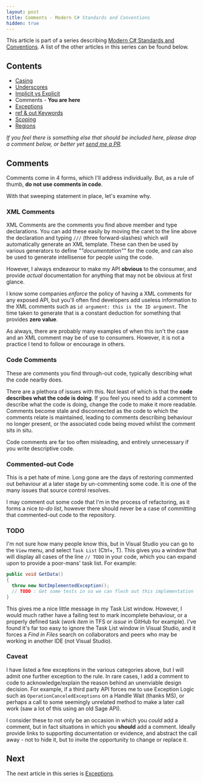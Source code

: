 ```yaml
---
layout: post
title: Comments - Modern C# Standards and Conventions
hidden: true
---
```


This article is part of a series describing [Modern C# Standards and Conventions](http://blog.devbot.net/standards). A list of the other articles in this series can be found below.

## Contents

* [Casing](http://blog.devbot.net/conventions-casing)
* [Underscores](http://blog.devbot.net/conventions-underscores)
* [Implicit vs Explicit](http://blog.devbot.net/conventions-implicit)
* Comments - **You are here**
* [Exceptions](http://blog.devbot.net/conventions-exceptions)
* [ref & out Keywords](http://blog.devbot.net/conventions-refs)
* [Scoping](http://blog.devbot.net/conventions-scoping)
* [Regions](http://blog.devbot.net/conventions-regions)

_If you feel there is something else that should be included here, please drop a comment below, or better yet [send me a PR](https://github.com/smudge202/smudge202.github.io)._

## Comments

Comments come in 4 forms, which I'll address individually. But, as a rule of thumb, **do not use comments in code**. 

With that sweeping statement in place, let's examine why.

### XML Comments

XML Comments are the comments you find above member and type declarations. You can add these easily by moving the caret to the line above the declaration and typing `///` (three forward-slashes) which will automatically generate an XML template. These can then be used by various generators to define _""documentation""_ for the code, and can also be used to generate intellisense for people using the code.

However, I always endeavour to make my API **obvious** to the consumer, and provide _actual_ documentation for anything that may not be obvious at first glance. 

I know some companies _enforce_ the policy of having a XML comments for any exposed API, but you'll often find developers add useless information to the XML comments such as `id argument: this is the ID argument`. The time taken to generate that is a constant deduction for something that provides **zero value**.

As always, there are probably many examples of when this isn't the case and an XML comment may be of use to consumers. However, it is not a practice I tend to follow or encourage in others.

### <a name="code-comment">Code Comments</a>

These are comments you find through-out code, typically describing what the code nearby does.

There are a plethora of issues with this. Not least of which is that the **code describes what the code is doing**. If you feel you need to add a comment to describe what the code is doing, change the code to make it more readable. Comments become stale and disconnected as the code to which the comments relate is maintained, leading to comments describing behaviour no longer present, or the associated code being moved whilst the comment sits in situ.

Code comments are far too often misleading, and entirely unnecessary if you write descriptive code.

### Commented-out Code

This is a pet hate of mine. Long gone are the days of restoring commented out behaviour at a later stage by un-commenting some code. It is one of the many issues that source control resolves.

I may comment out some code that I'm in the process of refactoring, as it forms a nice _to-do list_, however there should never be a case of committing that commented-out code to the repository.

### TODO

I'm not sure how many people know this, but in Visual Studio you can go to the `View` menu, and select `Task List` (Ctrl+\, T). This gives you a window that will display all cases of the line `// TODO` in your code, which you can expand upon to provide a poor-mans' task list. For example:

```c#
public void GetData()
{
  throw new NotImplementedException();
  // TODO : Get some tests in so we can flesh out this implementation
}
```

This gives me a nice little message in my Task List window. However, I would much rather have a failing test to mark incomplete behaviour, or a properly defined task (_work item_ in TFS or _issue_ in GitHub for example). I've found it's far too easy to ignore the Task List window in Visual Studio, and it forces a _Find in Files_ search on collaborators and peers who may be working in another IDE (not Visual Studio).

### Caveat

I have listed a few exceptions in the various categories above, but I will admit one further exception to the rule. In rare cases, I add a comment to code to acknowledge/explain the reason behind an unenviable design decision. For example, if a third party API forces me to use Exception Logic such as `OperationCanceledExceptions` on a Handle Wait (thanks MS), or perhaps a call to some seemingly unrelated method to make a later call work (saw a lot of this using an old Sage API). 

I consider these to not only be an occasion in which you _could_ add a comment, but in fact situations in which you **should** add a comment. Ideally provide links to supporting documentation or evidence, and abstract the call away - not to hide it, but to invite the opportunity to change or replace it.

## Next

The next article in this series is [Exceptions](http://blog.devbot.net/conventions-exceptions).
